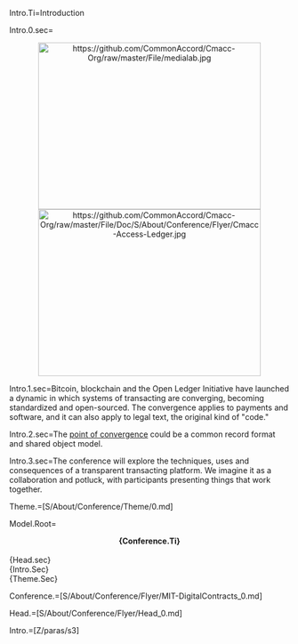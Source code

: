Intro.Ti=Introduction

Intro.0.sec=<center><img src="https://github.com/CommonAccord/Cmacc-Org/raw/master/File/medialab.jpg" alt="https://github.com/CommonAccord/Cmacc-Org/raw/master/File/medialab.jpg" height="300" width="400"><img src="https://github.com/CommonAccord/Cmacc-Org/raw/master/File/Doc/S/About/Conference/Flyer/Cmacc-Access-Ledger.jpg" alt="https://github.com/CommonAccord/Cmacc-Org/raw/master/File/Doc/S/About/Conference/Flyer/Cmacc-Access-Ledger.jpg" height="300" width="400"></center>


Intro.1.sec=Bitcoin, blockchain and the Open Ledger Initiative have launched a dynamic in which systems of transacting are converging, becoming standardized and open-sourced.  The convergence applies to payments and software, and it can also apply to legal text, the original kind of "code."  

Intro.2.sec=The <a href="index.php?action=doc&file=S/About/Conference/Stack/Hourglass_0.md">point of convergence</a> could be a common record format and shared object model.

Intro.3.sec=The conference will explore the techniques, uses and consequences of a transparent transacting platform.  We imagine it as a collaboration and potluck, with participants presenting things that work together.

Theme.=[S/About/Conference/Theme/0.md]

Model.Root=<center><b>{Conference.Ti}</b></center><br>{Head.sec}<br>{Intro.Sec}<br>{Theme.Sec}  

Conference.=[S/About/Conference/Flyer/MIT-DigitalContracts_0.md]

Head.=[S/About/Conference/Flyer/Head_0.md]

Intro.=[Z/paras/s3]